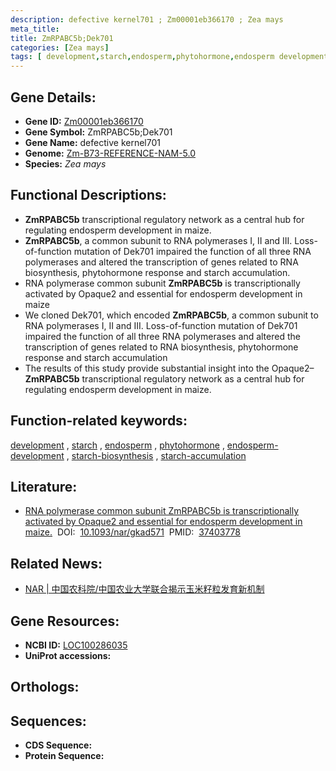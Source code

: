 ```yaml
---
description: defective kernel701 ; Zm00001eb366170 ; Zea mays
meta_title:
title: ZmRPABC5b;Dek701
categories: [Zea mays]
tags: [ development,starch,endosperm,phytohormone,endosperm development,starch biosynthesis,starch accumulation ]
---
```


## Gene Details:
- **Gene ID:**	[Zm00001eb366170](https://www.maizegdb.org/gene_center/gene/Zm00001eb366170)
- **Gene Symbol:** ZmRPABC5b;Dek701
- **Gene Name:** defective kernel701
- **Genome:** [Zm-B73-REFERENCE-NAM-5.0](https://www.maizegdb.org/genome/assembly/Zm-B73-REFERENCE-NAM-5.0)
- **Species:** *Zea mays*

## Functional Descriptions:
   - **ZmRPABC5b** transcriptional regulatory network as a central hub for regulating endosperm development in maize.
   - **ZmRPABC5b**, a common subunit to RNA polymerases I, II and III. Loss-of-function mutation of Dek701 impaired the function of all three RNA polymerases and altered the transcription of genes related to RNA biosynthesis, phytohormone response and starch accumulation.
   - RNA polymerase common subunit **ZmRPABC5b** is transcriptionally activated by Opaque2 and essential for endosperm development in maize
   - We cloned Dek701, which encoded **ZmRPABC5b**, a common subunit to RNA polymerases I, II and III. Loss-of-function mutation of Dek701 impaired the function of all three RNA polymerases and altered the transcription of genes related to RNA biosynthesis, phytohormone response and starch accumulation
   - The results of this study provide substantial insight into the Opaque2–**ZmRPABC5b** transcriptional regulatory network as a central hub for regulating endosperm development in maize.

## Function-related keywords:
[development](/tags/development/)&nbsp;,&nbsp;[starch](/tags/starch/)&nbsp;,&nbsp;[endosperm](/tags/endosperm/)&nbsp;,&nbsp;[phytohormone](/tags/phytohormone/)&nbsp;,&nbsp;[endosperm-development](/tags/endosperm-development/)&nbsp;,&nbsp;[starch-biosynthesis](/tags/starch-biosynthesis/)&nbsp;,&nbsp;[starch-accumulation](/tags/starch-accumulation/)

## Literature:
   - [RNA polymerase common subunit ZmRPABC5b is transcriptionally activated by Opaque2 and essential for endosperm development in maize.]( https://academic.oup.com/nar/article/51/15/7832/7219415#414928044)&nbsp;&nbsp;DOI:&nbsp;&nbsp;[10.1093/nar/gkad571](https://academic.oup.com/nar/article/51/15/7832/7219415#414928044)&nbsp;&nbsp;PMID:&nbsp;&nbsp;[37403778](https://pubmed.ncbi.nlm.nih.gov/37403778/)

## Related News:
   - [NAR | 中国农科院/中国农业大学联合揭示玉米籽粒发育新机制](https://mp.weixin.qq.com/s?__biz=MzIyOTY2NDYyNQ==&mid=2247577004&idx=3&sn=285db7212fcff72e841debfafd199b06&chksm=e92e6906f7926e9414adaa2f1d2ca5dbc51480262d44e463eac0cdad9290901f3c57bc06ee4e&scene=27#wechat_redirect)

## Gene Resources:
- **NCBI ID:** [LOC100286035](https://www.ncbi.nlm.nih.gov/gene/?term=LOC100286035)
- **UniProt accessions:** [](https://www.uniprot.org/uniprotkb//entry)

## Orthologs:

## Sequences:
- **CDS Sequence:**
- **Protein Sequence:**
